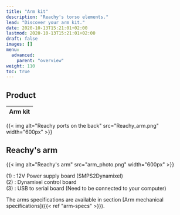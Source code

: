 ```yaml
---
title: "Arm kit"
description: "Reachy's torso elements."
lead: "Discover your arm kit."
date: 2020-10-13T15:21:01+02:00
lastmod: 2020-10-13T15:21:01+02:00
draft: false
images: []
menu: 
  advanced:
    parent: "overview"
weight: 110
toc: true
---
```

## Product

| Arm kit |
|---------|
{{< img alt="Reachy ports on the back" src="Reachy_arm.png" width="600px" >}}

## Reachy's arm

{{< img alt="Reachy's arm" src="arm_photo.png" width="600px" >}}

(1) : 12V Power supply board (SMPS2Dynamixel)  
(2) : Dynamixel control board  
(3) : USB to serial board (Need to be connected to your computer)  


The arms specifications are available in section [Arm mechanical specifications]({{< ref "arm-specs" >}}).